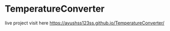 # TemperatureConverter

live project visit here https://ayushss123ss.github.io/TemperatureConverter/
